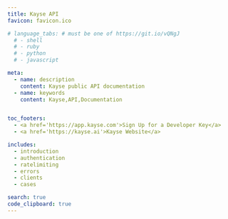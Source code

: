 ```yaml
---
title: Kayse API
favicon: favicon.ico

# language_tabs: # must be one of https://git.io/vQNgJ
  # - shell
  # - ruby
  # - python
  # - javascript

meta:
  - name: description
    content: Kayse public API documentation
  - name: keywords
    content: Kayse,API,Documentation


toc_footers:
  - <a href='https://app.kayse.com'>Sign Up for a Developer Key</a>
  - <a href='https://kayse.ai'>Kayse Website</a>

includes:
  - introduction
  - authentication
  - ratelimiting
  - errors
  - clients
  - cases

search: true
code_clipboard: true
---
```

